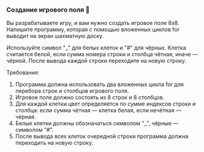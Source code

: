 
### Создание игрового поля 🎲

Вы разрабатываете игру, и вам нужно создать игровое поле 8x8. Напишите программу, которая с помощью вложенных циклов for выводит на экран шахматную доску.

Используйте символ "_" для белых клеток и "#" для чёрных. Клетка считается белой, если сумма номера строки и столбца чётная, иначе — чёрной. После вывода каждой строки переходите на новую строку.

Требования:
1. Программа должна использовать два вложенных цикла for для перебора строк и столбцов игрового поля. 
2. Игровое поле должно состоять из 8 строк и 8 столбцов. 
3. Для каждой клетки цвет определяется по сумме индексов строки и столбца: если сумма чётная — клетка белая, если нечётная — чёрная. 
4. Белые клетки должны обозначаться символом "_", чёрные — символом "#". 
5. После вывода всех клеток очередной строки программа должна переходить на новую строку.